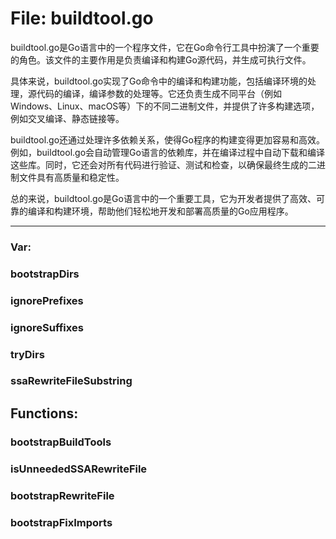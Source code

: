 # File: buildtool.go

buildtool.go是Go语言中的一个程序文件，它在Go命令行工具中扮演了一个重要的角色。该文件的主要作用是负责编译和构建Go源代码，并生成可执行文件。

具体来说，buildtool.go实现了Go命令中的编译和构建功能，包括编译环境的处理，源代码的编译，编译参数的处理等。它还负责生成不同平台（例如Windows、Linux、macOS等）下的不同二进制文件，并提供了许多构建选项，例如交叉编译、静态链接等。

buildtool.go还通过处理许多依赖关系，使得Go程序的构建变得更加容易和高效。例如，buildtool.go会自动管理Go语言的依赖库，并在编译过程中自动下载和编译这些库。同时，它还会对所有代码进行验证、测试和检查，以确保最终生成的二进制文件具有高质量和稳定性。

总的来说，buildtool.go是Go语言中的一个重要工具，它为开发者提供了高效、可靠的编译和构建环境，帮助他们轻松地开发和部署高质量的Go应用程序。




---

### Var:

### bootstrapDirs





### ignorePrefixes





### ignoreSuffixes





### tryDirs





### ssaRewriteFileSubstring





## Functions:

### bootstrapBuildTools





### isUnneededSSARewriteFile





### bootstrapRewriteFile





### bootstrapFixImports





